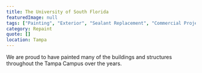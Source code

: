 ```yaml
---
title: The University of South Florida
featuredImage: null
tags: ["Painting", "Exterior", "Sealant Replacement", "Commercial Projects", "Interior"]
category: Repaint
quote: []
location: Tampa
---
```


We are proud to have painted many of the buildings and structures throughout the Tampa Campus over the years.
